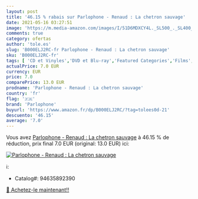 ```yaml
---
layout: post
title: '46.15 % rabais sur Parlophone - Renaud : La chetron sauvage'
date: 2021-05-16 03:27:51
image: 'https://m.media-amazon.com/images/I/51D6MDXCY4L._SL500_._SL400_.jpg'
comments: true
category: ofertas
author: 'tole.es'
slug: 'B000ELJ2RC-fr Parlophone - Renaud : La chetron sauvage'
sku: 'B000ELJ2RC-fr'
tags: [ 'CD et Vinyles','DVD et Blu-ray','Featured Categories','Films','Genres','Musique','parlophone', ]
actualPrice: 7.0 EUR
currency: EUR
price: 7.0
comparePrice: 13.0 EUR
prodname: 'Parlophone - Renaud : La chetron sauvage'
country: 'fr'
flag: '🇫🇷'
brand: 'Parlophone'
buyurl: 'https://www.amazon.fr/dp/B000ELJ2RC/?tag=tolees0d-21'
descuento: '46.15'
average: '7.0'
---
```


Vous avez [Parlophone - Renaud : La chetron sauvage](https://www.amazon.fr/dp/B000ELJ2RC/?tag=tolees0d-21)  à  46.15 % de réduction, prix final  7.0 EUR (original: 13.0 EUR) ici:

[![Parlophone - Renaud : La chetron sauvage](https://m.media-amazon.com/images/I/51D6MDXCY4L._SL500_._SL400_.jpg)](https://www.amazon.fr/dp/B000ELJ2RC/?tag=tolees0d-21)

ℹ️:

- Catalog#: 94635892390

[🛒 Achetez-le maintenant!!](https://www.amazon.fr/dp/B000ELJ2RC/?tag=tolees0d-21)
